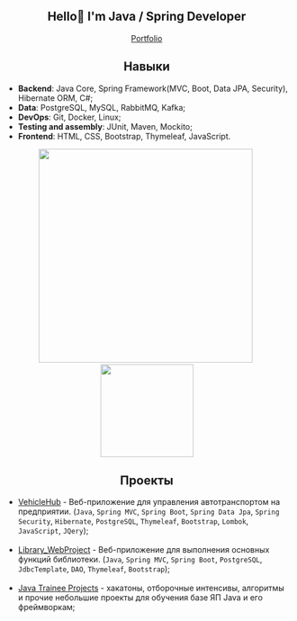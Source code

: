 
<h2 align="center"> Hello👋 I'm Java / Spring Developer</h2>
<p align="center">
  <a href="https://emir1hub.github.io/">Portfolio</a>
<!--   <a href="emir230301@gmail.com">Email</a> -->
<!--   <a href="https://t.me/cokln">Telegram</a>
  <a href="https://www.instagram.com/luckyonekid">Instagram</a> -->
</p>

<h2 align="center">Навыки</h2>

* **Backend**: Java Core, Spring Framework(MVC, Boot, Data JPA, Security), Hibernate ORM, C#;
* **Data**: PostgreSQL, MySQL, RabbitMQ, Kafka;
* **DevOps**: Git, Docker, Linux;
* **Testing and assembly**: JUnit, Maven, Mockito;
* **Frontend**: HTML, CSS, Bootstrap, Thymeleaf, JavaScript.

<a>
  <p align="center">
    <img src="https://github-readme-stats.vercel.app/api?username=EMIR1HUB&theme=nightowl&text_color=7dc4fa" width="380"/>&nbsp;
    <img src="https://github-readme-stats.vercel.app/api/top-langs/?username=EMIR1HUB&layout=compact&hide=sass&theme=nightowl&text_color=7dc4fa" height="165"/>
  </p>
</a>

<h2 align="center">Проекты</h2>

- [VehicleHub](https://github.com/EMIR1HUB/FleetHub) - Веб-приложение для управления автотранспортом на предприятии. (`Java`, `Spring MVC`, `Spring Boot`, `Spring Data Jpa`, `Spring Security`, `Hibernate`, `PostgreSQL`, `Thymeleaf`, `Bootstrap`, `Lombok`, `JavaScript`, `JQery`);
<br><br>
- [Library_WebProject](https://github.com/EMIR1HUB/Library_WebProject) - Веб-приложение для выполнения основных функций библиотеки.
(`Java`, `Spring MVC`, `Spring Boot`, `PostgreSQL`, `JdbcTemplate`, `DAO`, `Thymeleaf`, `Bootstrap`);
<br><br>
- [Java Trainee Projects](https://github.com/EMIR1HUB/Java-Trainee-Projects/tree/main) - хакатоны, отборочные интенсивы, алгоритмы и прочие небольшие проекты для обучения базе ЯП Java и его фреймворкам;

